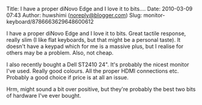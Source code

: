 Title: I have a proper diNovo Edge and I love it to bits....
Date: 2010-03-09 07:43
Author: huwshimi (noreply@blogger.com)
Slug: monitor-keyboard/8786663629648600612

I have a proper diNovo Edge and I love it to bits. Great tactile
response, really slim (I like flat keyboards, but that might be a
personal taste). It doesn't have a keypad which for me is a massive
plus, but I realise for others may be a problem. Also, not cheap.  
  
I also recently bought a Dell ST2410 24". It's probably the nicest
monitor I've used. Really good colours. All the proper HDMI connections
etc. Probably a good choice if price is at all an issue.  
  
Hrm, might sound a bit over positive, but they're probably the best two
bits of hardware I've ever bought.

